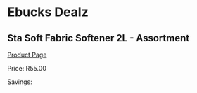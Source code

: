 
# Ebucks Dealz
## Sta Soft Fabric Softener 2L - Assortment
[Product Page](https://www.ebucks.com/web/shop/productSelected.do?prodId=1085584537&catId=908586136)

Price: R55.00

Savings: 


	